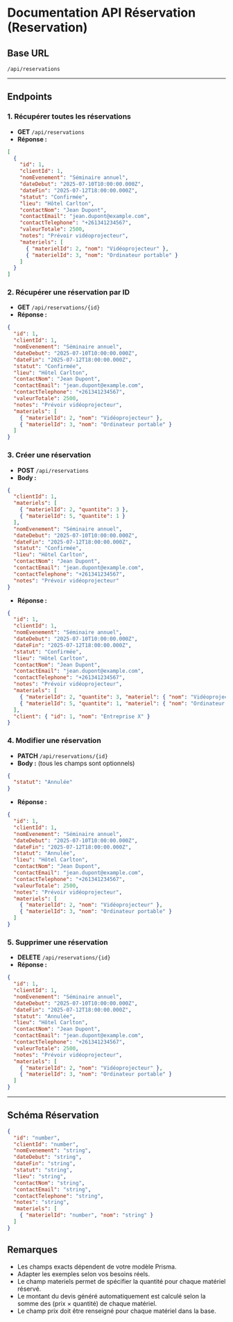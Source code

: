 # Documentation API Réservation (Reservation)

## Base URL
`/api/reservations`

---

## Endpoints

### 1. Récupérer toutes les réservations
- **GET** `/api/reservations`
- **Réponse :**
```json
[
  {
    "id": 1,
    "clientId": 1,
    "nomEvenement": "Séminaire annuel",
    "dateDebut": "2025-07-10T10:00:00.000Z",
    "dateFin": "2025-07-12T18:00:00.000Z",
    "statut": "Confirmée",
    "lieu": "Hôtel Carlton",
    "contactNom": "Jean Dupont",
    "contactEmail": "jean.dupont@example.com",
    "contactTelephone": "+261341234567",
    "valeurTotale": 2500,
    "notes": "Prévoir vidéoprojecteur",
    "materiels": [
      { "materielId": 2, "nom": "Vidéoprojecteur" },
      { "materielId": 3, "nom": "Ordinateur portable" }
    ]
  }
]
```

### 2. Récupérer une réservation par ID
- **GET** `/api/reservations/{id}`
- **Réponse :**
```json
{
  "id": 1,
  "clientId": 1,
  "nomEvenement": "Séminaire annuel",
  "dateDebut": "2025-07-10T10:00:00.000Z",
  "dateFin": "2025-07-12T18:00:00.000Z",
  "statut": "Confirmée",
  "lieu": "Hôtel Carlton",
  "contactNom": "Jean Dupont",
  "contactEmail": "jean.dupont@example.com",
  "contactTelephone": "+261341234567",
  "valeurTotale": 2500,
  "notes": "Prévoir vidéoprojecteur",
  "materiels": [
    { "materielId": 2, "nom": "Vidéoprojecteur" },
    { "materielId": 3, "nom": "Ordinateur portable" }
  ]
}
```

### 3. Créer une réservation
- **POST** `/api/reservations`
- **Body :**
```json
{
  "clientId": 1,
  "materiels": [
    { "materielId": 2, "quantite": 3 },
    { "materielId": 5, "quantite": 1 }
  ],
  "nomEvenement": "Séminaire annuel",
  "dateDebut": "2025-07-10T10:00:00.000Z",
  "dateFin": "2025-07-12T18:00:00.000Z",
  "statut": "Confirmée",
  "lieu": "Hôtel Carlton",
  "contactNom": "Jean Dupont",
  "contactEmail": "jean.dupont@example.com",
  "contactTelephone": "+261341234567",
  "notes": "Prévoir vidéoprojecteur"
}
```
- **Réponse :**
```json
{
  "id": 1,
  "clientId": 1,
  "nomEvenement": "Séminaire annuel",
  "dateDebut": "2025-07-10T10:00:00.000Z",
  "dateFin": "2025-07-12T18:00:00.000Z",
  "statut": "Confirmée",
  "lieu": "Hôtel Carlton",
  "contactNom": "Jean Dupont",
  "contactEmail": "jean.dupont@example.com",
  "contactTelephone": "+261341234567",
  "notes": "Prévoir vidéoprojecteur",
  "materiels": [
    { "materielId": 2, "quantite": 3, "materiel": { "nom": "Vidéoprojecteur", "prix": 1000 } },
    { "materielId": 5, "quantite": 1, "materiel": { "nom": "Ordinateur portable", "prix": 1500 } }
  ],
  "client": { "id": 1, "nom": "Entreprise X" }
}
```

### 4. Modifier une réservation
- **PATCH** `/api/reservations/{id}`
- **Body :** (tous les champs sont optionnels)
```json
{
  "statut": "Annulée"
}
```
- **Réponse :**
```json
{
  "id": 1,
  "clientId": 1,
  "nomEvenement": "Séminaire annuel",
  "dateDebut": "2025-07-10T10:00:00.000Z",
  "dateFin": "2025-07-12T18:00:00.000Z",
  "statut": "Annulée",
  "lieu": "Hôtel Carlton",
  "contactNom": "Jean Dupont",
  "contactEmail": "jean.dupont@example.com",
  "contactTelephone": "+261341234567",
  "valeurTotale": 2500,
  "notes": "Prévoir vidéoprojecteur",
  "materiels": [
    { "materielId": 2, "nom": "Vidéoprojecteur" },
    { "materielId": 3, "nom": "Ordinateur portable" }
  ]
}
```

### 5. Supprimer une réservation
- **DELETE** `/api/reservations/{id}`
- **Réponse :**
```json
{
  "id": 1,
  "clientId": 1,
  "nomEvenement": "Séminaire annuel",
  "dateDebut": "2025-07-10T10:00:00.000Z",
  "dateFin": "2025-07-12T18:00:00.000Z",
  "statut": "Annulée",
  "lieu": "Hôtel Carlton",
  "contactNom": "Jean Dupont",
  "contactEmail": "jean.dupont@example.com",
  "contactTelephone": "+261341234567",
  "valeurTotale": 2500,
  "notes": "Prévoir vidéoprojecteur",
  "materiels": [
    { "materielId": 2, "nom": "Vidéoprojecteur" },
    { "materielId": 3, "nom": "Ordinateur portable" }
  ]
}
```

---

## Schéma Réservation
```json
{
  "id": "number",
  "clientId": "number",
  "nomEvenement": "string",
  "dateDebut": "string",
  "dateFin": "string",
  "statut": "string",
  "lieu": "string",
  "contactNom": "string",
  "contactEmail": "string",
  "contactTelephone": "string",
  "notes": "string",
  "materiels": [
    { "materielId": "number", "nom": "string" }
  ]
}
```

## Remarques
- Les champs exacts dépendent de votre modèle Prisma.
- Adapter les exemples selon vos besoins réels.
- Le champ materiels permet de spécifier la quantité pour chaque matériel réservé.
- Le montant du devis généré automatiquement est calculé selon la somme des (prix × quantité) de chaque matériel.
- Le champ prix doit être renseigné pour chaque matériel dans la base.
